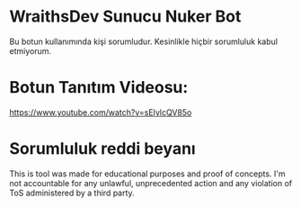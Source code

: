 # WraithsDev Sunucu Nuker Bot
Bu botun kullanımında kişi sorumludur. Kesinlikle hiçbir sorumluluk kabul etmiyorum.
# Botun Tanıtım Videosu:
https://www.youtube.com/watch?v=sEIylcQV85o


# Sorumluluk reddi beyanı
This is tool was made for educational purposes and proof of concepts. I'm not accountable for any unlawful, unprecedented action and any violation of ToS administered by a third party.